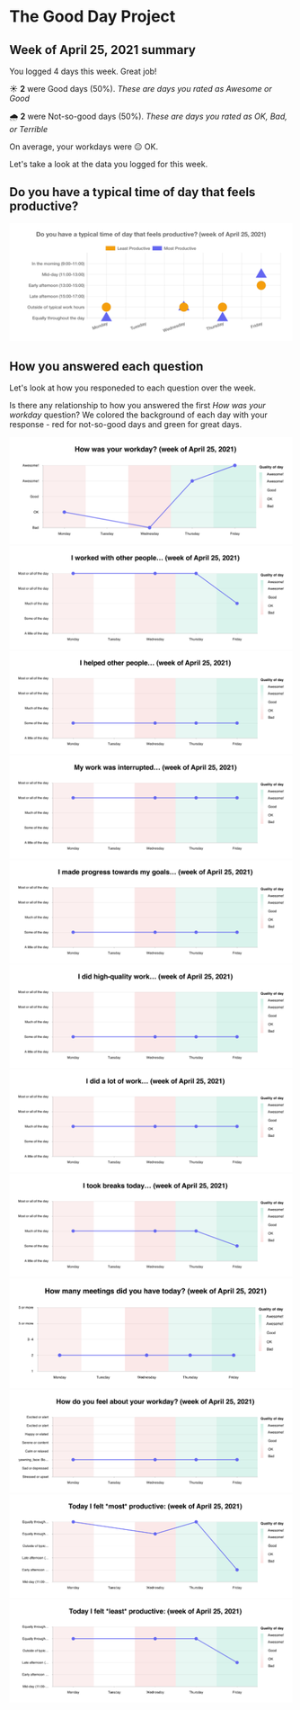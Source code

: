 
  # The Good Day Project

  ## Week of April 25, 2021 summary

  You logged 4 days this week. Great job!

  ☀️ **2** were Good days (50%). *These are days you rated as Awesome or Good*

  🌧 **2** were Not-so-good days (50%). *These are days you rated as OK, Bad, or Terrible*

  On average, your workdays were 😐 OK.

  Let's take a look at the data you logged for this week.

  ## Do you have a typical time of day that feels productive?

  ![Image](time-of-day.png)

  ## How you answered each question

  Let's look at how you responeded to each question over the week.

  Is there any relationship to how you answered the first *How was your workday* question? We colored the background of each day with your response - red for not-so-good days and green for great days.

  ![Image](timeline-0.png)
![Image](timeline-1.png)
![Image](timeline-2.png)
![Image](timeline-3.png)
![Image](timeline-4.png)
![Image](timeline-5.png)
![Image](timeline-6.png)
![Image](timeline-7.png)
![Image](timeline-8.png)
![Image](timeline-9.png)
![Image](timeline-10.png)
![Image](timeline-11.png)
  